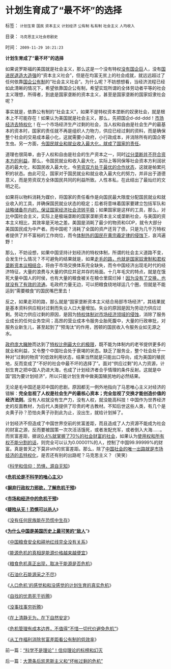 # 计划生育成了“最不坏”的选择

标签： `计划生育` `国民` `资本主义` `计划经济` `公有制` `私有制` `社会主义` `人均收入` 

目录： `马克思主义社会悲剧史`

时间： `2009-11-29 10:21:23`

**计划生育成了“最不坏”的选择**

如果说罗斯福的美国就是社会主义，那么这是一个没有特权[没有国企巨](../../../2009/7/22/泥足巨人的垄断是否需要反垄断.md)人，没有[国进民退造大造强](../../../2009/7/22/国企是否造大造强的内宅英雄.md)的“资本主义社会”，但是在均富无贫上的社会成就，就远远超过了任何依靠[国企公有制](../../../2008/9/5/亏损国企和国民福利.md)的“社会主义社会”。为什么呢？不妨想想看，当经济流程已经如此清晰的情况下，希望依靠国企公有制，希望实现所谓的全体劳动者平等的社会主义理想，所得者，到底是国家垄断的资本主义，甚至是国家垄断的国家奴隶社会呢？

事实就是，依靠公有制的“社会主义”，如果不是特权资本垄断的奴隶社会，就是根本上不可能存在！如果认为美国就是社会主义，那么，先把国企d-dd-ddd！[市场经济去特权化](../../../2009/7/19/为什么中国市场经济一直不能去特权化？？.md)！在一个市场经济生产过剩的社会，当人权和自由是社会生产的最基本的资本时，国家的责任就不再是组织人力物力，供应已经过剩的资料，而是确保整个社会的交易成本最小化，这就需要小政府，小行政成本，并消除所有的国企寄生虫。另一方面，[令国民就业和就业收入最大化，就成了国家的责任](http://blog.sina.com.cn/s/blog_5563a64d0100dc10.html)。

道理也很简单，由于人权和自由是社会的生产资本之一，同时[过分垄断并不符合资本方的利益](../../../2009/9/15/过度垄断反而会降低利润.md)，那么，令国民就业和收入最大化，实际上等同保等社会资本方利润状态的最大化，和国民收入最大化，令[劳资双方处于最优的合作状态](../../../2009/10/15/人权是生产的要素，劳动者和资本家的相生关系.md)，这就是帕累托积的状态。由此可见，国家对于国民就业和就业收入最大化的努力，并非出于道德意义，而是劳资双方全体国民共同的利益所致。人性本私，在此结出了最灿烂的文明之花。

如果将以物料消耗为媒价，将国家的责任看作是向国民最大限度分配国民就业和就业收入的工具，并确保国民就业状态的稳定；后者将意味着国家要建立包括军队和[战略储备在内的，保证国家经济社会流转平稳](../../../2008/11/21/两种保障救危机——中国经济发展的含义.md)；如果国家是这样的工具，那么，对比中国社会主义，实际上是极端垄断的国家垄断资本主义或垄断社会，与美国的资本主义相比，其效率是天地之差。美国是消耗了最少的物资和GDP，就令大部分美国国民成为中产者。而中国呢？消耗了全国的资产还背了债，只是为几千万特权者提供了并不富裕的工作岗位，而令[体制外的国民在黄宗羲定律的侵蚀下](../../../2009/7/30/黄宗羲定律之体制内特权对国民利益的侵蚀.md)，哀鸿遍野！

那么，不妨设想，如果中国坚持计划经济的特权体制，所谓的社会主义道路不变，会发生什么情况？不可避免的结果就是，如果[走毛的路，也就是国家奴隶制和君权垄断资本议相结合](../../../2009/7/5/历史责任归咎于毛主席是不公正的.md)，将由于市场交换体系完全缺失，而令中国经济出现毛时代的经济特征，大量的浪费与大量的供应并足并存的局面。十几年毛灾的特点，就是在饿死大量中国人的时侯，也有大量的粮食被关在粮仓里腐烂掉！[因为没有了交换，也就没有了有效的流通](../../../2009/8/2/英属孟加拉两次大饥荒和经济学家的良心.md)。毛政府力量无边，可以把粮食绕地球运几个圈，但就是不能运到“需要粮食”的国民嘴巴里去！

反之，如果走邓的路，那么就是“国家垄断资本主义结合局部市场经济”，其结果就是基本资料供应相对过剩而失业人口大量增加。失业的原因是因为劳动力供应过剩。劳动力供应过剩的原因，是因为[特权体制对市场经济领域的侵蚀](../../../2009/7/30/十几亿体制外老百姓的利益由谁呼吁.md)，消除了服务业成长的任何业务空间；高昂的营业成本令服务业胎死腹中，大量的行政审批，对服务业新生儿，甚至起到了“预淘汰”的作用，困顿的国民收入令服务业如无源之水。

[政府庞大臃肿](../../../2009/7/13/为什么减少行政成本就是增强国力.md)而达到了[特权比例最大化的极限](../../../2009/8/1/特权二八定律，特权总令社会负担最大化.md)，既不能为体制内的老爷提供更多的就业和利益，又令整个中国社会处于衰竭的状态。缺乏了服务业，整个社会处于一种对“过剩的物资”的低效利用状态，结果当然就是只能出口导向，成为美国的殖民地，反而变成了“不好的社会中最不坏的选择了”。面对“供应过剩”的人力资源，计划生育之把中国人扔进大海，也成了计划经济者合乎情理的条件反射。这就是中国“因为要计划经济”，所以只能计划生育中做美国殖民地的必然结果。

无论是毛中国还是邓中国的悲剧，原因都无一例外地指向了马恩唯心主义对经济的错解：**完全忽视了人权是社会生产的最核心资本；完全忽视了交换才能创造价值的经济法则**。没有人权就没有生产力，没有人权，就没能高科技！中国作为世界经济史的反面教材，为后代人类提供了珍贵的考古教材。不知后世这些人类，有几个是炎黄子孙？恐怕炎黄子孙到此为止，没出生，就给计划掉了。

计划经济不但造成了中国世界空前的贫富差距，而且造成了人力资源不能成为社会的财富之源，反而要被国策一次次活活饿死，或者发配充军，或者倒入大海……。而贫富差距，据说[0.4%就掌握了70%的社会财富的社会](http://blog.sina.com.cn/s/blog_5563a64d0100e39c.html)，如果认为[使用权和所有权不能分割的话](../../../2009/11/1/产权和财产权，使用权和所有权，不能分离.md)，则完全可以认为0.00001%的人，控制了中国99.99999%的财富。真是普天之下莫非sth的贫富差距。那么，除了[中国社会的唯一出路就是市场经济的去特权化](../../../2009/7/19/市场经济去特权化中国经济唯一的出路.md)，是否还有别的出路呢？马克思主义？（笑笑）

《[科学和信仰：恐惧，源自无知](../../../2008/12/29/恐惧，源自未知.md)》

《[**危机论是不科学的唯心主义**](../../../2009/11/20/危机论是不科学的唯心主义.md)》

《[**摒弃行政权力邪欲，了解危机干预**](../../../2009/5/16/摒弃行政权力，了解危机干预.md)》

《[**市场和经济中的危机干预**](../../../2009/5/16/市场和经济中的危机干预.md)》

《[**疑险从无！恐惧可以杀人**](../../../2009/6/11/疑险从无！恐惧可以杀人.md)》

《[没有任何民族能在恐慌中生存](../../../2009/6/13/仇美的货币战争！没有任何民族能在恐慌中生存！.md)》

《[**为什么中国是美国历史上最可笑的“敌人**](../../../2008/7/19/美国战无不胜的强大，纯属狗屎运.md)”》

《[中国粮食安全和耕地红线完全没有关系](../../../2009/1/8/中国粮食安全与耕地红线毫无关系.md)》

《[能源危机的真相是能源价格越来越便宜](../../../2009/1/12/能源危机的真相是能源将越来越便宜.md)》

《[粮食危机真正出现，取决于能源是否危机](../../../2009/1/13/粮食危机的成立取决于能源的危机是否真实.md)》

《[石油化石能源采之不尽](../../../2009/1/14/能源危机之化石能源采之不完.md)》

《[人口危机'的感觉和和没感觉的计划生育的真实危机](../../../2009/11/24/人口危机的感觉和没感觉的计划生育危机.md)》

《[自找的忧患死于折腾](../../../2009/11/25/自找忧患死于折腾.md)》

《[没事找事穷折腾](../../../2009/11/26/没事找事穷折腾.md)》

《[在上清静无为，在下自然安定](../../../2009/11/26/在上清静无为，在下自然安定.md)》

《[危机管理有成本边界，不值得“不惜一切代价避免危机”](../../../2009/11/28/危机管理有成本边界，不值得“不惜一切代价避免危机”.md)》

《[从工作福利消除贫富差距看公有制的低效率](../../../2009/11/28/从工作福利消除贫富差距看公有制的低效率.md)》



前一篇：[“科学不是理论”！信仰理论的标榜和幻灭](../../../2009/11/29/“科学不是理论”！信仰理论的标榜和幻灭.md)

后一篇：[大萧条后凯恩斯主义和“坏帐过剩的危机”](../../../2009/11/29/大萧条后凯恩斯主义和“坏帐过剩的危机”.md)